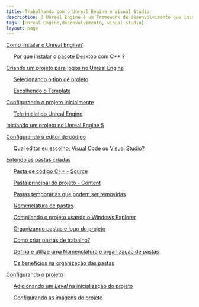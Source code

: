 ```yaml
---
title: Trabalhando com o Unreal Engine e Visual Studio
description: O Unreal Engine é um Framework de desenvolvimento que incorpora vários editores e componentes para agilizar a construção de jogos e também um ambiente visual de programação abstraindo a lógica de programação.
tags: [Unreal Engine,desenvolvimento, visual studio]
layout: page
---
```


[Como instalar o Unreal Engine?](trabalhando_com_o_unreal_engine_e_visual_studio.htmltrabalhando_com_o_unreal_engine_e_visual_studio.html#como-instalar-o-unreal-engine)

&nbsp;&nbsp;&nbsp;&nbsp;&nbsp;[Por que instalar o pacote Desktop com C++ ?](trabalhando_com_o_unreal_engine_e_visual_studio.html#por-que-instalar-o-pacote-desktop-com-c-)

[Criando um projeto para jogos no Unreal Engine](trabalhando_com_o_unreal_engine_e_visual_studio.html#criando-um-projeto-para-jogos-no-unreal-engine)

&nbsp;&nbsp;&nbsp;&nbsp;&nbsp;[Selecionando o tipo de projeto](trabalhando_com_o_unreal_engine_e_visual_studio.html#selecionando-o-tipo-de-projeto)

&nbsp;&nbsp;&nbsp;&nbsp;&nbsp;[Escolhendo o Template](trabalhando_com_o_unreal_engine_e_visual_studio.html#escolhendo-o-template)

[Configurando o projeto inicialmente](trabalhando_com_o_unreal_engine_e_visual_studio.html#configurando-o-projeto-inicialmente)

&nbsp;&nbsp;&nbsp;&nbsp;&nbsp;[Tela inicial do Unreal Engine](trabalhando_com_o_unreal_engine_e_visual_studio.html#tela-inicial-do-unreal-engine)

[Iniciando um projeto no Unreal Engine 5](trabalhando_com_o_unreal_engine_e_visual_studio.html#iniciando-um-projeto-no-unreal-engine-5)

[Configurando o editor de código](trabalhando_com_o_unreal_engine_e_visual_studio.html#configurando-o-editor-de-código)

&nbsp;&nbsp;&nbsp;&nbsp;&nbsp;[Qual editor eu escolho, Visual Code ou Visual Studio?](trabalhando_com_o_unreal_engine_e_visual_studio.html#qual-editor-eu-escolho-visual-code-ou-visual-studio)

[Entendo as pastas criadas](trabalhando_com_o_unreal_engine_e_visual_studio.html#entendo-as-pastas-criadas)

&nbsp;&nbsp;&nbsp;&nbsp;&nbsp;[Pasta de código C++ - Source](trabalhando_com_o_unreal_engine_e_visual_studio.html#pasta-de-código-c----source)

&nbsp;&nbsp;&nbsp;&nbsp;&nbsp;[Pasta principal do projeto - Content](trabalhando_com_o_unreal_engine_e_visual_studio.html#pasta-principal-do-projeto---content)

&nbsp;&nbsp;&nbsp;&nbsp;&nbsp;[Pastas temporárias que podem ser removidas](trabalhando_com_o_unreal_engine_e_visual_studio.html#pastas-temporárias-que-podem-ser-removidas)

&nbsp;&nbsp;&nbsp;&nbsp;&nbsp;[Nomenclatura de pastas](trabalhando_com_o_unreal_engine_e_visual_studio.html#nomenclatura-de-pastas)

&nbsp;&nbsp;&nbsp;&nbsp;&nbsp;[Compilando o projeto usando o Windows Explorer](trabalhando_com_o_unreal_engine_e_visual_studio.html#compilando-o-projeto-usando-o-windows-explorer)

&nbsp;&nbsp;&nbsp;&nbsp;&nbsp;[Organizando pastas e logo do projeto](trabalhando_com_o_unreal_engine_e_visual_studio.html#organizando-pastas-e-logo-do-projeto)

&nbsp;&nbsp;&nbsp;&nbsp;&nbsp;[Como criar pastas de trabalho?](trabalhando_com_o_unreal_engine_e_visual_studio.html#como-criar-pastas-de-trabalho)

&nbsp;&nbsp;&nbsp;&nbsp;&nbsp;[Defina e utilize uma Nomenclatura e organização de pastas](trabalhando_com_o_unreal_engine_e_visual_studio.html#defina-e-utilize-uma-nomenclatura-e-organização-de-pastas)

&nbsp;&nbsp;&nbsp;&nbsp;&nbsp;[Os benefícios na organização das pastas](trabalhando_com_o_unreal_engine_e_visual_studio.html#os-benef-cios-na-organização-das-pastas)

[Configurando o projeto](trabalhando_com_o_unreal_engine_e_visual_studio.html#configurando-o-projeto)

&nbsp;&nbsp;&nbsp;&nbsp;&nbsp;[Adicionando um *Level* na inicialização do projeto](trabalhando_com_o_unreal_engine_e_visual_studio.html#adicionando-um--level--na-inicialização-do-projeto)

&nbsp;&nbsp;&nbsp;&nbsp;&nbsp;[Configurando as imagens  do projeto](trabalhando_com_o_unreal_engine_e_visual_studio.html#configurando-as-imagens--do-projeto)